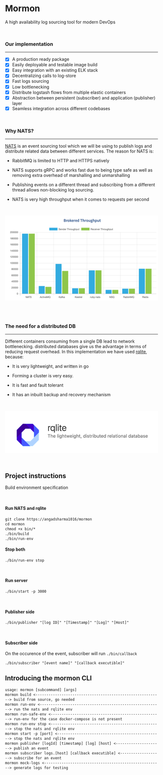 # Mormon
A high availability log sourcing tool for modern DevOps

<br />

### Our implementation
---

- [X] A production ready package
- [X] Easily deployable and testable image build
- [X] Easy integration with an existing ELK stack
- [X] Decentralizing calls to log-store
- [X] Fast logs sourcing
- [X] Low bottlenecking
- [X] Distribute logstash flows from multiple elastic containers
- [X] Abstraction between persistent (subscriber) and application (publisher) layer
- [X] Seamless integration across different codebases

<br />

### Why NATS?
---
[NATS](https://github.com/nats-io/go-nats.git) is an event sourcing tool which we will be using to publish logs and distribute related data between different services. The reason for NATS is:

* RabbitMQ is limited to HTTP and HTTPS natively

* NATS supports gRPC and works fast due to being type safe as well as removing extra overhead of marshalling and unmarshalling

* Publishing events on a different thread and subscribing from a different thread allows non-blocking log sourcing.

* NATS is very high throughput when it comes to requests per second

<br />

![NATS](./images/nats.png)

<br />
<br />

### The need for a distributed DB
---
Different containers consuming from a single DB lead to network bottlenecking. distributed databases give us the advantage in terms of reducing request overhead. In this implementation we have used [rqlite](https://github.com/rqlite/rqlite.git), because:

* It is very lightweight, and written in go

* Forming a cluster is very easy.    

* It is fast and fault tolerant

* It has an inbuilt backup and recovery mechanism


<br />

![rqlite](./images/rqlite.png)


<br />


## Project instructions
Build environment specification

<br/>

#### Run NATS and rqlite

```
git clone https://angadsharma1016/mormon
cd mormon
chmod +x bin/*
./bin/build
./bin/run-env
```

#### Stop both 

```
./bin/run-env stop
```

<br/>

#### Run server

```
./bin/start -p 3000
```

<br/>


#### Publisher side

```
./bin/publisher "[log ID]" "[Timestamp]" "[Log]" "[Host]"
```

<br/>

#### Subscriber side
On the occurence of the event, subscriber will run `./bin/callback`

```
./bin/subscriber "[event name]" "[callback executible]"
```

## Introducing the mormon CLI

```
usage: mormon [subcommand] [args]
mormon build <----------------------------------------------------------> build from source, go needed
mormon run-env <--------------------------------------------------------> run the nats and rqlite env
mormon run-safe-env <---------------------------------------------------> run-env for the case docker-compose is not present
mormon run-env stop <---------------------------------------------------> stop the nats and rqlite env
mormon start -p [port] <------------------------------------------------> stop the nats and rqlite env
mormon publisher [logId] [timestamp] [log] [host] <---------------------> publish an event
mormon subscriber logs.[host] [callback executible] <-------------------> subscribe for an event
mormon mock-logs <------------------------------------------------------> generate logs for testing
```

